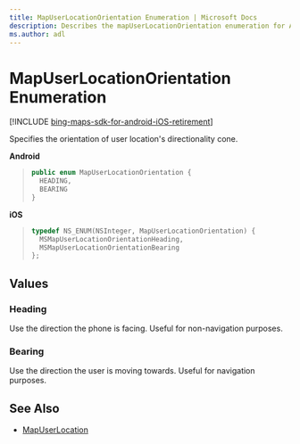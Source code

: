 ```yaml
---
title: MapUserLocationOrientation Enumeration | Microsoft Docs
description: Describes the mapUserLocationOrientation enumeration for Android and iOS and provides the enumeration's Heading and Bearing values.
ms.author: adl
---
```


# MapUserLocationOrientation Enumeration

[!INCLUDE [bing-maps-sdk-for-android-iOS-retirement](../../includes/bing-maps-sdk-for-android-iOS-retirement.md)]

Specifies the orientation of user location's directionality cone.

**Android**

>```java
> public enum MapUserLocationOrientation {
>   HEADING,
>   BEARING
> }
>```

**iOS**

>```objectivec
> typedef NS_ENUM(NSInteger, MapUserLocationOrientation) {
>   MSMapUserLocationOrientationHeading,
>   MSMapUserLocationOrientationBearing
> };
>```

## Values

### Heading

Use the direction the phone is facing. Useful for non-navigation purposes.

### Bearing

Use the direction the user is moving towards. Useful for navigation purposes.

## See Also

* [MapUserLocation](mapuserlocation-class.md)
